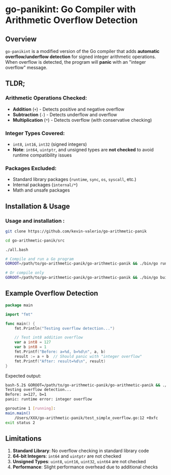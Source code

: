 # go-panikint: Go Compiler with Arithmetic Overflow Detection

## Overview

`go-panikint` is a modified version of the Go compiler that adds **automatic overflow/underflow detection** for signed integer arithmetic operations. When overflow is detected, the program will **panic** with an "integer overflow" message.

## TLDR;

### Arithmetic Operations Checked:
- **Addition** (`+`) - Detects positive and negative overflow
- **Subtraction** (`-`) - Detects underflow and overflow  
- **Multiplication** (`*`) - Detects overflow (with conservative checking)

### Integer Types Covered:
- `int8`, `int16`, `int32` (signed integers)
- **Note**: `int64`, `uintptr`, and unsigned types are **not checked** to avoid runtime compatibility issues

### Packages Excluded:
- Standard library packages (`runtime`, `sync`, `os`, `syscall`, etc.)
- Internal packages (`internal/*`)
- Math and unsafe packages

## Installation & Usage

### Usage and installation :
```bash
git clone https://github.com/kevin-valerio/go-arithmetic-panik

cd go-arithmetic-panik/src

./all.bash

# Compile and run a Go program
GOROOT=/path/to/go-arithmetic-panik/go-arithmetic-panik && ./bin/go run test_simple_overflow.go

# Or compile only
GOROOT=/path/to/go-arithmetic-panik/go-arithmetic-panik && ./bin/go build test_simple_overflow.go
```

## Example Overflow Detection

```go
package main

import "fmt"

func main() {
	fmt.Println("Testing overflow detection...")

	// Test int8 addition overflow
	var a int8 = 127
	var b int8 = 1
	fmt.Printf("Before: a=%d, b=%d\n", a, b)
	result := a + b  // Should panic with "integer overflow"
	fmt.Printf("After: result=%d\n", result)
}
```

Expected output:
```bash
bash-5.2$ GOROOT=/path/to/go-arithmetic-panik/go-arithmetic-panik && ./bin/go run test_simple_overflow.go
Testing overflow detection...
Before: a=127, b=1
panic: runtime error: integer overflow

goroutine 1 [running]:
main.main()
	/Users/XXX/go-arithmetic-panik/test_simple_overflow.go:12 +0xfc
exit status 2
```

## Limitations

1. **Standard Library**: No overflow checking in standard library code
2. **64-bit Integers**: `int64` and `uintptr` are not checked 
3. **Unsigned Types**: `uint8`, `uint16`, `uint32`, `uint64` are not checked
4. **Performance**: Slight performance overhead due to additional checks
